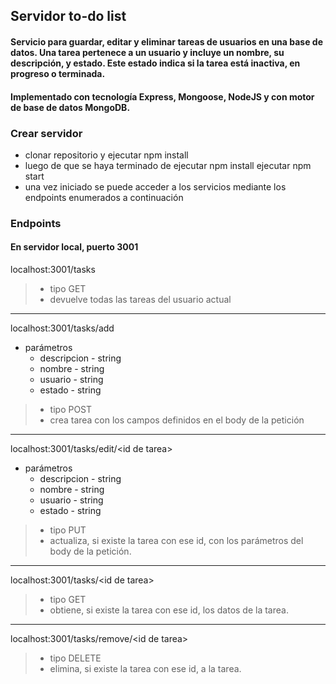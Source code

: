 ## Servidor to-do list 
#### Servicio para guardar, editar y eliminar tareas de usuarios en una base de datos. Una tarea pertenece a un usuario y incluye un nombre, su descripción, y estado. Este estado indica si la tarea está inactiva, en progreso o terminada. 
#### Implementado con tecnología Express, Mongoose, NodeJS y con motor de base de datos MongoDB.

### Crear servidor
- clonar repositorio y ejecutar npm install
- luego de que se haya terminado de ejecutar npm install ejecutar npm start
- una vez iniciado se puede acceder a los servicios mediante los endpoints enumerados a continuación

### Endpoints
#### En servidor local, puerto 3001


localhost:3001/tasks
> - tipo GET
> - devuelve todas las tareas del usuario actual
----------------------
localhost:3001/tasks/add
- parámetros
    - descripcion - string
    - nombre - string
    - usuario - string 
    - estado - string
> - tipo POST
> - crea tarea con los campos definidos en el body de la petición
----------------------
localhost:3001/tasks/edit/\<id de tarea>
- parámetros
    - descripcion - string
    - nombre - string
    - usuario - string 
    - estado - string
> - tipo PUT
> - actualiza, si existe la tarea con ese id, con los parámetros del body de la petición.
----------------------
localhost:3001/tasks/\<id de tarea>
> - tipo GET
> - obtiene, si existe la tarea con ese id, los datos de la tarea.
----------------------
localhost:3001/tasks/remove/\<id de tarea>
> - tipo DELETE
> - elimina, si existe la tarea con ese id, a la tarea.





